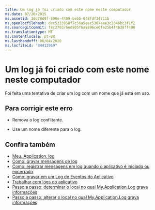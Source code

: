 ```yaml
---
title: Um log já foi criado com este nome neste computador
ms.date: 07/20/2015
ms.assetid: 3dd78d9f-890e-4409-bebb-048fdf34711b
ms.openlocfilehash: dec5333950f7c56a5eec5307eee3c2346bc3f1f2
ms.sourcegitcommit: f8c270376ed905f6a8896ce0fe25b4f4b38ff498
ms.translationtype: MT
ms.contentlocale: pt-BR
ms.lasthandoff: 06/04/2020
ms.locfileid: "84412969"
---
```

# <a name="a-log-has-already-been-created-with-this-name-on-this-machine"></a>Um log já foi criado com este nome neste computador
Foi feita uma tentativa de criar um log com um nome que já está em uso.  
  
## <a name="to-correct-this-error"></a>Para corrigir este erro  
  
- Remova o log conflitante.  
  
- Use um nome diferente para o log.  
  
## <a name="see-also"></a>Confira também

- [Meu. Application. log](xref:Microsoft.VisualBasic.ApplicationServices.ApplicationBase.Log)
- [Como: gravar mensagens de log](../developing-apps/programming/log-info/how-to-write-log-messages.md)
- [Como: registrar mensagens em log quando o aplicativo é iniciado ou encerrado](../developing-apps/programming/log-info/how-to-log-messages-when-the-application-starts-or-shuts-down.md)
- [Como: gravar em um Log de Eventos do Aplicativo](../developing-apps/programming/log-info/how-to-write-to-an-application-event-log.md)
- [Trabalhar com logs do aplicativo](../developing-apps/programming/log-info/working-with-application-logs.md)
- [Passo a passo: determinar o local no qual My.Application.Log grava informações](../developing-apps/programming/log-info/walkthrough-determining-where-my-application-log-writes-information.md)
- [Passo a passo: alterar o local no qual My.Application.Log grava informações](../developing-apps/programming/log-info/walkthrough-changing-where-my-application-log-writes-information.md)
